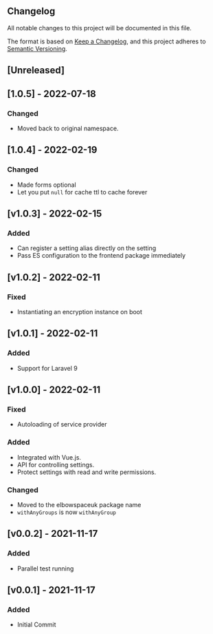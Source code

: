 ## Changelog

All notable changes to this project will be documented in this file.

The format is based on [Keep a Changelog](https://keepachangelog.com/en/1.0.0/),
and this project adheres to [Semantic Versioning](https://semver.org/spec/v2.0.0.html).

## [Unreleased]

## [1.0.5] - 2022-07-18

### Changed
- Moved back to original namespace.

## [1.0.4] - 2022-02-19

### Changed
- Made forms optional
- Let you put `null` for cache ttl to cache forever

## [v1.0.3] - 2022-02-15

### Added
- Can register a setting alias directly on the setting
- Pass ES configuration to the frontend package immediately

## [v1.0.2] - 2022-02-11

### Fixed
- Instantiating an encryption instance on boot

## [v1.0.1] - 2022-02-11

### Added
- Support for Laravel 9

## [v1.0.0] - 2022-02-11

### Fixed
- Autoloading of service provider

### Added
- Integrated with Vue.js.
- API for controlling settings.
- Protect settings with read and write permissions.

### Changed
- Moved to the elbowspaceuk package name
- `withAnyGroups` is now `withAnyGroup`

## [v0.0.2] - 2021-11-17

### Added
- Parallel test running

## [v0.0.1] - 2021-11-17

### Added
- Initial Commit
